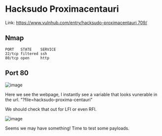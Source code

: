 # Hacksudo Proximacentauri

Link: https://www.vulnhub.com/entry/hacksudo-proximacentauri,709/

## Nmap 

```
PORT   STATE    SERVICE
22/tcp filtered ssh
80/tcp open     http
```

## Port 80

![image](https://user-images.githubusercontent.com/5285547/127061810-ca23d587-e067-442f-8025-a2315d550f80.png)

Here we see the webpage, I instantly see a variable that looks vunerable in the url. 
"?file=hacksudo-proxima-centauri"

We should check that out for LFI or even RFI.

![image](https://user-images.githubusercontent.com/5285547/127062062-d9584e89-963e-47f0-a1b5-27ef21bbeb32.png)

Seems we may have something! Time to test some payloads. 


